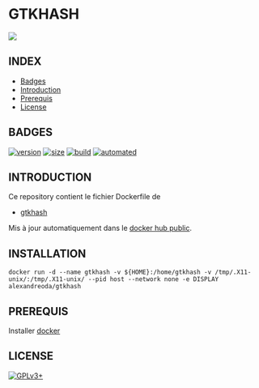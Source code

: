 # GTKHASH

<img src="https://salsa.debian.org/uploads/-/system/project/avatar/21127/gtkhash.png" />


## INDEX

- [Badges](#BADGES)
- [Introduction](#INTRODUCTION)
- [Prerequis](#PREREQUIS)
- [License](#LICENSE)


## BADGES

[![version](https://images.microbadger.com/badges/version/alexandreoda/app.svg)](https://microbadger.com/images/alexandreoda/app)
[![size](https://images.microbadger.com/badges/image/alexandreoda/app.svg)](https://microbadger.com/images/alexandreoda/app")
[![build](https://img.shields.io/docker/build/alexandreoda/app.svg)](https://hub.docker.com/r/alexandreoda/app)
[![automated](https://img.shields.io/docker/automated/alexandreoda/app.svg)](https://hub.docker.com/r/alexandreoda/app)


## INTRODUCTION

Ce repository contient le fichier Dockerfile de

- [gtkhash](https://github.com/tristanheaven/gtkhash)

Mis à jour automatiquement dans le [docker hub public](https://hub.docker.com/r/alexandreoda/gtkhash).


## INSTALLATION

```
docker run -d --name gtkhash -v ${HOME}:/home/gtkhash -v /tmp/.X11-unix/:/tmp/.X11-unix/ --pid host --network none -e DISPLAY alexandreoda/gtkhash
```

## PREREQUIS

Installer [docker](https://www.docker.com)


## LICENSE

[![GPLv3+](http://gplv3.fsf.org/gplv3-127x51.png)](https://github.com/oda-alexandre/gtkhash/blob/master/LICENSE)

